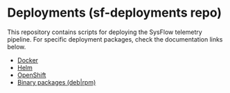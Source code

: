 # Deployments (sf-deployments repo)

This repository contains scripts for deploying the SysFlow telemetry pipeline. For specific deployment packages, check the documentation links below.

- [Docker](https://sysflow.readthedocs.io/en/latest/docker.html)
- [Helm](https://sysflow.readthedocs.io/en/latest/helm.html)
- [OpenShift](https://sysflow.readthedocs.io/en/latest/operator.html)
- [Binary packages (deb|rpm)](https://sysflow.readthedocs.io/en/latest/binary.html)

